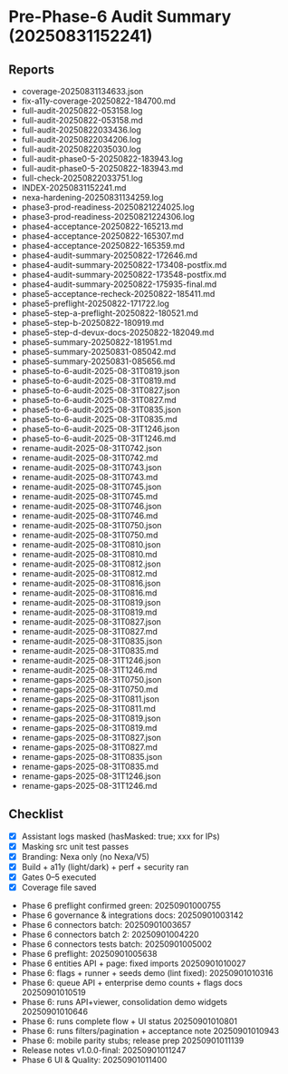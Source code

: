 # Pre-Phase-6 Audit Summary (20250831152241)

## Reports
- coverage-20250831134633.json
- fix-a11y-coverage-20250822-184700.md
- full-audit-20250822-053158.log
- full-audit-20250822-053158.md
- full-audit-20250822033436.log
- full-audit-20250822034206.log
- full-audit-20250822035030.log
- full-audit-phase0-5-20250822-183943.log
- full-audit-phase0-5-20250822-183943.md
- full-check-20250822033751.log
- INDEX-20250831152241.md
- nexa-hardening-20250831134259.log
- phase3-prod-readiness-20250821224025.log
- phase3-prod-readiness-20250821224306.log
- phase4-acceptance-20250822-165213.md
- phase4-acceptance-20250822-165307.md
- phase4-acceptance-20250822-165359.md
- phase4-audit-summary-20250822-172646.md
- phase4-audit-summary-20250822-173408-postfix.md
- phase4-audit-summary-20250822-173548-postfix.md
- phase4-audit-summary-20250822-175935-final.md
- phase5-acceptance-recheck-20250822-185411.md
- phase5-preflight-20250822-171722.log
- phase5-step-a-preflight-20250822-180521.md
- phase5-step-b-20250822-180919.md
- phase5-step-d-devux-docs-20250822-182049.md
- phase5-summary-20250822-181951.md
- phase5-summary-20250831-085042.md
- phase5-summary-20250831-085656.md
- phase5-to-6-audit-2025-08-31T0819.json
- phase5-to-6-audit-2025-08-31T0819.md
- phase5-to-6-audit-2025-08-31T0827.json
- phase5-to-6-audit-2025-08-31T0827.md
- phase5-to-6-audit-2025-08-31T0835.json
- phase5-to-6-audit-2025-08-31T0835.md
- phase5-to-6-audit-2025-08-31T1246.json
- phase5-to-6-audit-2025-08-31T1246.md
- rename-audit-2025-08-31T0742.json
- rename-audit-2025-08-31T0742.md
- rename-audit-2025-08-31T0743.json
- rename-audit-2025-08-31T0743.md
- rename-audit-2025-08-31T0745.json
- rename-audit-2025-08-31T0745.md
- rename-audit-2025-08-31T0746.json
- rename-audit-2025-08-31T0746.md
- rename-audit-2025-08-31T0750.json
- rename-audit-2025-08-31T0750.md
- rename-audit-2025-08-31T0810.json
- rename-audit-2025-08-31T0810.md
- rename-audit-2025-08-31T0812.json
- rename-audit-2025-08-31T0812.md
- rename-audit-2025-08-31T0816.json
- rename-audit-2025-08-31T0816.md
- rename-audit-2025-08-31T0819.json
- rename-audit-2025-08-31T0819.md
- rename-audit-2025-08-31T0827.json
- rename-audit-2025-08-31T0827.md
- rename-audit-2025-08-31T0835.json
- rename-audit-2025-08-31T0835.md
- rename-audit-2025-08-31T1246.json
- rename-audit-2025-08-31T1246.md
- rename-gaps-2025-08-31T0750.json
- rename-gaps-2025-08-31T0750.md
- rename-gaps-2025-08-31T0811.json
- rename-gaps-2025-08-31T0811.md
- rename-gaps-2025-08-31T0819.json
- rename-gaps-2025-08-31T0819.md
- rename-gaps-2025-08-31T0827.json
- rename-gaps-2025-08-31T0827.md
- rename-gaps-2025-08-31T0835.json
- rename-gaps-2025-08-31T0835.md
- rename-gaps-2025-08-31T1246.json
- rename-gaps-2025-08-31T1246.md

## Checklist
- [x] Assistant logs masked (hasMasked: true; xxx for IPs)
- [x] Masking src unit test passes
- [x] Branding: Nexa only (no Nexa/V5)
- [x] Build + a11y (light/dark) + perf + security ran
- [x] Gates 0–5 executed
- [x] Coverage file saved
- Phase 6 preflight confirmed green: 20250901000755
- Phase 6 governance & integrations docs: 20250901003142
- Phase 6 connectors batch: 20250901003657
- Phase 6 connectors batch 2: 20250901004220
- Phase 6 connectors tests batch: 20250901005002
- Phase 6 preflight: 20250901005638
- Phase 6 entities API + page: fixed imports 20250901010027
- Phase 6: flags + runner + seeds demo (lint fixed): 20250901010316
- Phase 6: queue API + enterprise demo counts + flags docs 20250901010519
- Phase 6: runs API+viewer, consolidation demo widgets 20250901010646
- Phase 6: runs complete flow + UI status 20250901010801
- Phase 6: runs filters/pagination + acceptance note 20250901010943
- Phase 6: mobile parity stubs; release prep 20250901011139
- Release notes v1.0.0-final: 20250901011247
- Phase 6 UI & Quality: 20250901011400
